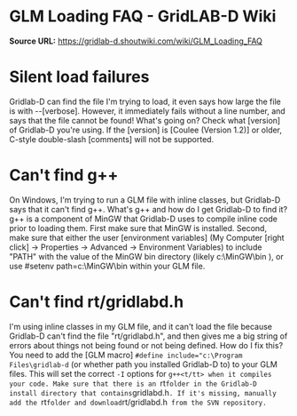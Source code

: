 # GLM Loading FAQ - GridLAB-D Wiki

**Source URL:** https://gridlab-d.shoutwiki.com/wiki/GLM_Loading_FAQ
# Silent load failures

Gridlab-D can find the file I'm trying to load, it even says how large the file is with --[verbose]. However, it immediately fails without a line number, and says that the file cannot be found! What's going on?
    Check what [version] of Gridlab-D you're using. If the [version] is [Coulee (Version 1.2)] or older, C-style double-slash [comments] will not be supported.

# Can't find g++

On Windows, I'm trying to run a GLM file with inline classes, but Gridlab-D says that it can't find g++. What's g++ and how do I get Gridlab-D to find it?
    g++ is a component of MinGW that Gridlab-D uses to compile inline code prior to loading them. First make sure that MinGW is installed. Second, make sure that either the user [environment variables] (My Computer [right click] -> Properties -> Advanced -> Environment Variables) to include "PATH" with the value of the MinGW bin directory (likely c:\MinGW\bin ), or use #setenv path=c:\MinGW\bin within your GLM file.

# Can't find rt/gridlabd.h

I'm using inline classes in my GLM file, and it can't load the file because Gridlab-D can't find the file "rt/gridlabd.h", and then gives me a big string of errors about things not being found or not being defined. How do I fix this?
    You need to add the [GLM macro] `#define include="c:\Program Files\gridlab-d` (or whether path you installed Gridlab-D to) to your GLM files. This will set the correct `-I` options for `g++<t/tt> when it compiles your code. Make sure that there is an `rt` folder in the Gridlab-D install directory that contains `gridlabd.h`. If it's missing, manually add the `rt` folder and download `rt/gridlabd.h` from the SVN repository.`


